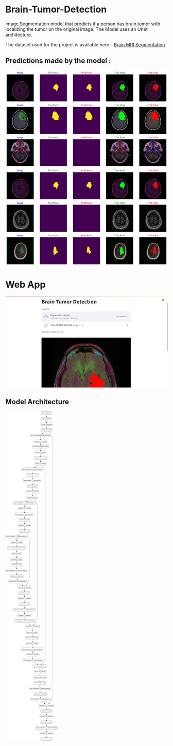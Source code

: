 # Brain-Tumor-Detection

Image Segmentation model that predicts if a person has brain tumor with localizing the tumor on the original image. The Model uses an Unet architecture.

The dataset used for the project is available here - [Brain MRI Segmentation](https://www.kaggle.com/mateuszbuda/lgg-mri-segmentation)

## Predictions made by the model :

![IMG](https://github.com/Hrushi11/Brain-Tumor-Detection/blob/main/assets/pred_1_gen.png?raw=true)
![IMG](https://github.com/Hrushi11/Brain-Tumor-Detection/blob/main/assets/pred_gen_7.png?raw=true)

# Web App 

![IMG](https://github.com/Hrushi11/Brain-Tumor-Detection/blob/main/assets/Web_app.png?raw=true)

## Model Architecture

![IMG](https://github.com/Hrushi11/Brain-Tumor-Detection/blob/main/assets/model.png?raw=true)
